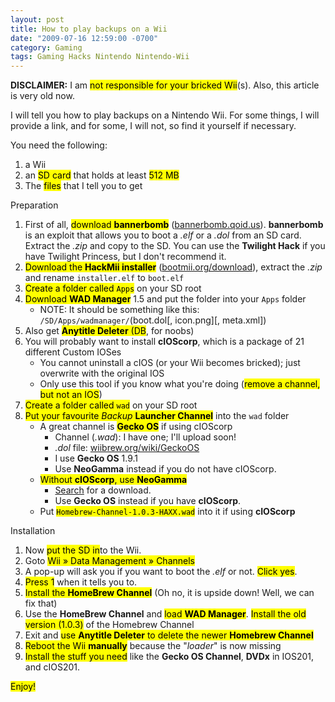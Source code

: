 ```yaml
---
layout: post
title: How to play backups on a Wii
date: "2009-07-16 12:59:00 -0700"
category: Gaming
tags: Gaming Hacks Nintendo Nintendo-Wii
---
```

**DISCLAIMER:** I am <mark>not responsible for your bricked Wii</mark>(s). Also, this article is very old now.

I will tell you how to play backups on a Nintendo Wii. For some things, I will provide a link, and for some, I will not, so find it yourself if necessary.

<!--more-->

You need the following:

1. a Wii
2. an <mark>SD card</mark> that holds at least <mark>512 MB</mark>
3. The <mark>files</mark> that I tell you to get

Preparation

1. First of all, <mark>download **bannerbomb**</mark> ([bannerbomb.qoid.us](http://bannerbomb.qoid.us/)).
   **bannerbomb** is an exploit that allows you to boot a *.elf* or a *.dol* from an SD card. Extract the *.zip* and copy to the SD. You can use the **Twilight Hack** if you have Twilight Princess, but I don't recommend it.
2. <mark>Download the **HackMii installer**</mark> ([bootmii.org/download](http://bootmii.org/download)), extract the *.zip* and rename `installer.elf` to `boot.elf`
3. <mark>Create a folder called `Apps`</mark> on your SD root
4. <mark>Download **WAD Manager**</mark> 1.5 and put the folder into your `Apps` folder
    * NOTE: It should be something like this: `/SD/Apps/wadmanager/`(boot.dol\[, icon.png\]\[, meta.xml\])
5. Also get <mark>**Anytitle Deleter** (DB</mark>, for noobs)
6. You will probably want to install **cIOScorp**, which is a package of 21 different Custom IOSes
    * You cannot uninstall a cIOS (or your Wii becomes bricked); just overwrite with the original IOS
    * Only use this tool if you know what you're doing (<mark>remove a channel, but not an IOS</mark>)
7. <mark>Create a folder called `wad`</mark> on your SD root
8. <mark>Put your favourite *Backup* **Launcher Channel**</mark> into the `wad` folder
    * A great channel is <mark>**Gecko OS**</mark> if using cIOScorp
      * Channel (*.wad*): I have one; I'll upload soon!
      * *.dol* file: [wiibrew.org/wiki/GeckoOS](http://wiibrew.org/wiki/GeckoOS)
      * I use **Gecko OS** 1.9.1
      * Use **NeoGamma** instead if you do not have cIOScorp.
    * <mark>Without **cIOScorp**, use **NeoGamma**</mark>
      * [Search](https://www.google.com/search?q=NeoGamma) for a download.
      * Use **Gecko OS** instead if you have **cIOScorp**.
    * Put <mark>`Homebrew-Channel-1.0.3-HAXX.wad`</mark> into it if using **cIOScorp**

Installation

1. Now <mark>put the SD in</mark>to the Wii.
2. Goto <mark>Wii &raquo; Data Management &raquo; Channels</mark>
3. A pop-up will ask you if you want to boot the *.elf* or not. <mark>Click yes</mark>.
4. <mark>Press 1</mark> when it tells you to.
5. <mark>Install the **HomeBrew Channel**</mark> (Oh no, it is upside down! Well, we can fix that)
6. Use the **HomeBrew Channel** and <mark>load **WAD Manager**</mark>. <mark>Install the old version (1.0.3)</mark> of the Homebrew Channel
7. Exit and <mark>use **Anytitle Deleter** to delete the newer **Homebrew Channel**</mark>
8. <mark>Reboot the Wii **manually**</mark> because the "*loader*" is now missing
9. <mark>Install the stuff you need</mark> like the **Gecko OS Channel**, **DVDx** in IOS201, and cIOS201.

<mark>Enjoy!</mark>
